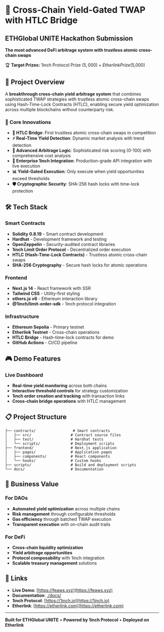 # 🌉 Cross-Chain Yield-Gated TWAP with HTLC Bridge

## ETHGlobal UNITE Hackathon Submission

**The most advanced DeFi arbitrage system with trustless atomic cross-chain swaps**

🏆 **Target Prizes:** 1inch Protocol Prize ($5,000) + Etherlink Prize ($5,000)

## 🚀 Project Overview

A **breakthrough cross-chain yield arbitrage system** that combines sophisticated TWAP strategies with trustless atomic cross-chain swaps using Hash-Time-Lock Contracts (HTLC), enabling secure yield optimization across multiple blockchains without counterparty risk.

### 🌟 Core Innovations
- **🌉 HTLC Bridge**: First trustless atomic cross-chain swaps in competition
- **⚡ Real-Time Yield Detection**: Dynamic market analysis with trend detection
- **🧠 Advanced Arbitrage Logic**: Sophisticated risk scoring (0-100) with comprehensive cost analysis
- **🔗 Enterprise 1inch Integration**: Production-grade API integration with live execution
- **📊 Yield-Gated Execution**: Only execute when yield opportunities exceed thresholds
- **🛡️ Cryptographic Security**: SHA-256 hash locks with time-lock protection

## 🛠 Tech Stack

### Smart Contracts
- **Solidity 0.8.19** - Smart contract development
- **Hardhat** - Development framework and testing
- **OpenZeppelin** - Security-audited contract libraries
- **1inch Limit Order Protocol** - Decentralized order execution
- **HTLC (Hash-Time-Lock Contracts)** - Trustless atomic cross-chain swaps
- **SHA-256 Cryptography** - Secure hash locks for atomic operations

### Frontend
- **Next.js 14** - React framework with SSR
- **Tailwind CSS** - Utility-first styling
- **ethers.js v6** - Ethereum interaction library
- **@1inch/limit-order-sdk** - 1inch protocol integration

### Infrastructure
- **Ethereum Sepolia** - Primary testnet
- **Etherlink Testnet** - Cross-chain operations
- **HTLC Bridge** - Hash-time-lock contracts for demo
- **GitHub Actions** - CI/CD pipeline

## 🎮 Demo Features

### Live Dashboard
- **Real-time yield monitoring** across both chains
- **Interactive threshold controls** for strategy customization
- **1inch order creation and tracking** with transaction links
- **Cross-chain bridge operations** with HTLC management

## 📋 Project Structure

```
├── contracts/                 # Smart contracts
│   ├── src/                  # Contract source files
│   ├── test/                 # Hardhat tests
│   └── scripts/              # Deployment scripts
├── frontend/                 # Next.js application
│   ├── pages/                # Application pages
│   ├── components/           # React components
│   └── hooks/                # Custom hooks
├── scripts/                  # Build and deployment scripts
└── docs/                     # Documentation
```


## 🎯 Business Value

### For DAOs
- **Automated yield optimization** across multiple chains
- **Risk management** through configurable thresholds
- **Gas efficiency** through batched TWAP execution
- **Transparent execution** with on-chain audit trails

### For DeFi
- **Cross-chain liquidity optimization**
- **Yield arbitrage opportunities**
- **Protocol composability** with 1inch integration
- **Scalable treasury management** solutions

## 🔗 Links

- **Live Demo**: [https://feaws.xyz](https://feaws.xyz)
- **Documentation**: [./docs/](./docs/)
- **1inch Protocol**: [https://1inch.io](https://1inch.io)
- **Etherlink**: [https://etherlink.com](https://etherlink.com)

---

**Built for ETHGlobal UNITE** • **Powered by 1inch Protocol** • **Deployed on Etherlink**
